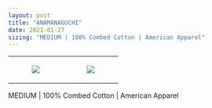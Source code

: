 ```yaml
---
layout: post
title: "ANAMANAGUCHI"
date: 2021-01-27
sizing: "MEDIUM | 100% Combed Cotton | American Apparel"
---
```




<table style="width:100%;"><tr><td style="vertical-align:top;">
      <figure class="tmblr-full" data-orig-height="2048" data-orig-width="1365" data-orig-src="https://concertshirts.netlify.app/shirts/0159/0159-01.jpg"><img src="https://64.media.tumblr.com/7bf713ff796d4ef9d4e783caef7c6f4e/499e9c6eb93ce31e-40/s540x810/4f0168ab5308c5808d00122b2b0c15cc06db7999.jpg" data-orig-height="2048" data-orig-width="1365" data-orig-src="https://concertshirts.netlify.app/shirts/0159/0159-01.jpg"/></figure></td>
    <td style="vertical-align:top;">
      <figure class="tmblr-full" data-orig-height="2048" data-orig-width="1365" data-orig-src="https://concertshirts.netlify.app/shirts/0159/0159-02.jpg"><img src="https://64.media.tumblr.com/3ce67873cf6c8e33b64315c02fc6bac2/499e9c6eb93ce31e-f7/s540x810/876d78075dfbd67ba820ab7cfd43c216cbcc0e09.jpg" data-orig-height="2048" data-orig-width="1365" data-orig-src="https://concertshirts.netlify.app/shirts/0159/0159-02.jpg"/></figure></td>
  </tr></table><p>
  MEDIUM | 100% Combed Cotton | American Apparel
</p>
